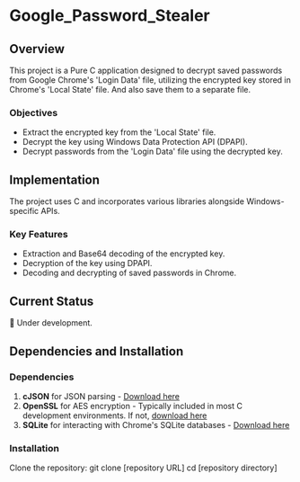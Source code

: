 # Google_Password_Stealer

## Overview
This project is a Pure C application designed to decrypt saved passwords from Google Chrome's 'Login Data' file, utilizing the encrypted key stored in Chrome's 'Local State' file. And also save them to a separate file.

### Objectives
- Extract the encrypted key from the 'Local State' file.
- Decrypt the key using Windows Data Protection API (DPAPI).
- Decrypt passwords from the 'Login Data' file using the decrypted key.

## Implementation
The project uses C and incorporates various libraries alongside Windows-specific APIs.

### Key Features
- Extraction and Base64 decoding of the encrypted key.
- Decryption of the key using DPAPI.
- Decoding and decrypting of saved passwords in Chrome.

## Current Status
🚧 Under development.

## Dependencies and Installation

### Dependencies
1. **cJSON** for JSON parsing - [Download here](https://github.com/DaveGamble/cJSON)
2. **OpenSSL** for AES encryption - Typically included in most C development environments. If not, [download here](https://www.openssl.org/source/)
3. **SQLite** for interacting with Chrome's SQLite databases - [Download here](https://github.com/sqlite/sqlite)

### Installation
Clone the repository:
git clone [repository URL]
cd [repository directory]
